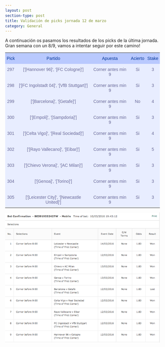 ```yaml
---
layout: post
section-type: post
title: Validación de picks jornada 12 de marzo
category: General
---
```


A continuación os pasamos los resultados de los picks de la última jornada. Gran semana con un 8/9, vamos a intentar seguir por este camino!

<style type="text/css">
.tg  {border-collapse:collapse;border-spacing:0;border-color:#aabcfe;margin:0px auto;}
.tg td{font-family:Arial, sans-serif;font-size:14px;padding:10px 5px;border-style:solid;border-width:0px;overflow:hidden;word-break:normal;border-color:#aabcfe;color:#669;background-color:#e8edff;}
.tg th{font-family:Arial, sans-serif;font-size:14px;font-weight:normal;padding:10px 5px;border-style:solid;border-width:0px;overflow:hidden;word-break:normal;border-color:#aabcfe;color:#039;background-color:#b9c9fe;}
.tg .tg-baqh{text-align:center;vertical-align:top}
</style>
<table class="tg">
  <tr>
    <th class="tg-baqh">Pick</th>
    <th class="tg-baqh">Partido</th>
    <th class="tg-baqh">Apuesta</th>
    <th class="tg-baqh">Acierto</th>
    <th class="tg-baqh">Stake</th>
  </tr>
  <tr>
    <td class="tg-baqh">297</td>
    <td class="tg-baqh">['[Hannover 96]', '[FC Cologne]']</td>
    <td class="tg-baqh">Corner antes min 9</td>
    <td class="tg-baqh">Si</td>
    <td class="tg-baqh">3</td>
  </tr>
  <tr>
    <td class="tg-baqh">298</td>
    <td class="tg-baqh">['[FC Ingolstadt 04]', '[VfB Stuttgart]']</td>
    <td class="tg-baqh">Corner antes min 9</td>
    <td class="tg-baqh">Si</td>
    <td class="tg-baqh">3</td>
  </tr>
  <tr>
    <td class="tg-baqh">299</td>
    <td class="tg-baqh">['[Barcelona]', '[Getafe]']</td>
    <td class="tg-baqh">Corner antes min 9</td>
    <td class="tg-baqh">No</td>
    <td class="tg-baqh">4</td>
  </tr>
  <tr>
    <td class="tg-baqh">300</td>
    <td class="tg-baqh">['[Empoli]', '[Sampdoria]']</td>
    <td class="tg-baqh">Corner antes min 9</td>
    <td class="tg-baqh">Si</td>
    <td class="tg-baqh">3</td>
  </tr>
  <tr>
    <td class="tg-baqh">301</td>
    <td class="tg-baqh">['[Celta Vigo]', '[Real Sociedad]']</td>
    <td class="tg-baqh">Corner antes min 9</td>
    <td class="tg-baqh">Si</td>
    <td class="tg-baqh">4</td>
  </tr>
  <tr>
    <td class="tg-baqh">302</td>
    <td class="tg-baqh">['[Rayo Vallecano]', '[Eibar]']</td>
    <td class="tg-baqh">Corner antes min 9</td>
    <td class="tg-baqh">Si</td>
    <td class="tg-baqh">5</td>
  </tr>
  <tr>
    <td class="tg-baqh">303</td>
    <td class="tg-baqh">['[Chievo Verona]', '[AC Milan]']</td>
    <td class="tg-baqh">Corner antes min 9</td>
    <td class="tg-baqh">Si</td>
    <td class="tg-baqh">3</td>
  </tr>
  <tr>
    <td class="tg-baqh">304</td>
    <td class="tg-baqh">['[Genoa]', '[Torino]']</td>
    <td class="tg-baqh">Corner antes min 9</td>
    <td class="tg-baqh">Si</td>
    <td class="tg-baqh">3</td>
  </tr>
  <tr>
    <td class="tg-baqh">305</td>
    <td class="tg-baqh">['[Leicester City]', '[Newcastle United]']</td>
    <td class="tg-baqh">Corner antes min 9</td>
    <td class="tg-baqh">Si</td>
    <td class="tg-baqh">3</td>
  </tr>
</table>

![Stats](/img/pant_12mar.png)
